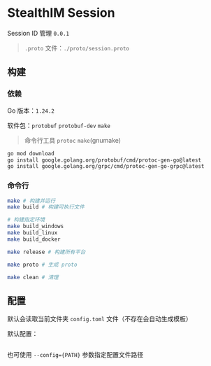 # StealthIM Session

Session ID 管理 `0.0.1`

> `.proto` 文件：`./proto/session.proto`

## 构建

### 依赖

Go 版本：`1.24.2`

软件包：`protobuf` `protobuf-dev` `make`

> 命令行工具 `protoc` `make`(gnumake)

```bash
go mod download
go install google.golang.org/protobuf/cmd/protoc-gen-go@latest
go install google.golang.org/grpc/cmd/protoc-gen-go-grpc@latest
```

### 命令行

```bash
make # 构建并运行
make build # 构建可执行文件

# 构建指定环境
make build_windows
make build_linux
make build_docker

make release # 构建所有平台

make proto # 生成 proto

make clean # 清理
```

## 配置

默认会读取当前文件夹 `config.toml` 文件（不存在会自动生成模板）

默认配置：

```toml
```

也可使用 `--config={PATH}` 参数指定配置文件路径
